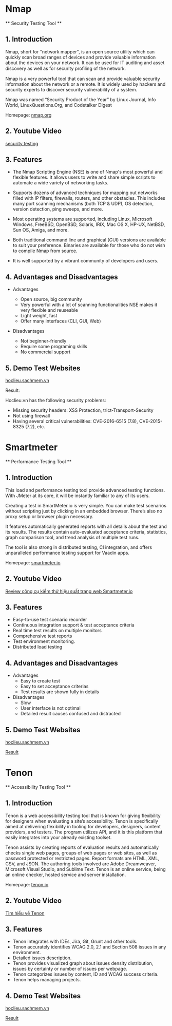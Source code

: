 # Nmap
** Security Testing Tool ** 
## 1. Introduction 

Nmap, short for "network mapper", is an open source utility which can quickly scan broad ranges of devices and provide valuable information about the devices on your network. It can be used for IT auditing and asset discovery as well as for security proﬁling of the network.

Nmap is a very powerful tool that can scan and provide valuable security information about the network or a remote. It is widely used by hackers and security experts to discover security vulnerability of a system.

Nmap was named “Security Product of the Year” by Linux Journal, Info World, LinuxQuestions.Org, and Codetalker Digest

Homepage: [nmap.org](https://nmap.org/)

## 2. Youtube Video

[security testing](https://youtu.be/BpVUR0VEsJw) 

## 3. Features
* The Nmap Scripting Engine (NSE) is one of Nmap's most powerful and flexible features. It allows users to write and share simple scripts to automate a wide variety of networking tasks.

* Supports dozens of advanced techniques for mapping out networks filled with IP filters, firewalls, routers, and other obstacles. This includes many port scanning mechanisms (both TCP & UDP), OS detection, version detection, ping sweeps, and more.

* Most operating systems are supported, including Linux, Microsoft Windows, FreeBSD, OpenBSD, Solaris, IRIX, Mac OS X, HP-UX, NetBSD, Sun OS, Amiga, and more.

* Both traditional command line and graphical (GUI) versions are available to suit your preference. Binaries are available for those who do not wish to compile Nmap from source.

* It is well supported by a vibrant community of developers and users.

## 4. Advantages and Disadvantages
- Advantages
	+ Open source, big community
	+ Very powerful with a lot of scanning functionalities
NSE makes it very flexible and reuseable
	+ Light weight, fast
	+ Offer many interfaces (CLI, GUI, Web)

- Disadvantages
	+ Not beginner-friendly
	+ Require some programing skills
 	+ No commercial support


## 5. Demo Test Websites 
[hoclieu.sachmem.vn](http://hoclieu.sachmem.vn)

Result:

Hoclieu.vn has the following security problems:

* Missing security headers: XSS Protection, trict-Transport-Security
* Not using firewall
* Having several critical vulnerabilities: CVE-2016-6515 (7.8), CVE-2015-8325 (7.2), etc.


# Smartmeter
** Performance Testing Tool ** 
## 1. Introduction 

This load and performance testing tool provide advanced testing functions. With JMeter at its core, it will be instantly familiar to any of its users.

Creating a test in SmartMeter.io is very simple. You can make test scenarios without scripting just by clicking in an embedded browser. There’s also no proxy setup or browser plugin necessary.

It features automatically generated reports with all details about the test and its results. The results contain auto-evaluated acceptance criteria, statistics, graph comparison tool, and trend analysis of multiple test runs.

The tool is also strong in distributed testing, CI integration, and offers unparalleled performance testing support for Vaadin apps.

Homepage: [smartmeter.io](www.smartmeter.io/)

## 2. Youtube Video

[Review công cụ kiểm thử hiệu suất trang web Smartmeter.io](https://www.youtube.com/watch?v=H7ILDYXs4NE) 

## 3. Features
* Easy-to-use test scenario recorder
* Continuous integration support & test acceptance criteria
* Real time test results on multiple monitors
* Comprehensive test reports
* Test environment monitoring.
* Distributed load testing

## 4. Advantages and Disadvantages
- Advantages
	+ Easy to create test
	+ Easy to set acceptance criterias
	+ Test results are shown fully in details
- Disadvantages
	+ Slow
	+ User interface is not optimal 
	+ Detailed result causes confused and distracted


## 5. Demo Test Websites 
[hoclieu.sachmem.vn](http://hoclieu.sachmem.vn)

[Result](report/index.html)


# Tenon
** Accessibility Testing Tool ** 
## 1. Introduction 

Tenon is a web accessibility testing tool that is known for giving flexibility for designers when evaluating a site’s accessibility. Tenon is specifically aimed at delivering flexibility in tooling for developers, designers, content providers, and testers. The program utilizes API, and it is this platform that easily integrates into your already existing toolset.

Tenon assists by creating reports of evaluation results and automatically checks single web pages, groups of web pages or web sites, as well as password protected or restricted pages. Report formats are HTML, XML, CSV, and JSON. The authoring tools involved are Adobe Dreamweaver, Microsoft Visual Studio, and Sublime Text. Tenon is an online service, being an online checker, hosted service and server installation. 

Homepage: [tenon.io](tenon.io)

## 2. Youtube Video

[Tìm hiểu về Tenon](https://www.youtube.com/watch?v=xNGPCK_4rKY) 

## 3. Features
* Tenon integrates with IDEs, Jira, Git, Grunt and other tools.
* Tenon accurately identifies WCAG 2.0, 2.1 and Section 508 issues in any environment.
* Detailed issues description.
* Tenon provides visualized graph about issues density distribution, issues by certainty or number of issues per webpage.
* Tenon categorizes issues by content, ID and WCAG success criteria.
* Tenon helps managing projects.

## 4. Demo Test Websites 
[hoclieu.sachmem.vn](http://hoclieu.sachmem.vn)

[Result](TestResult.csv)


